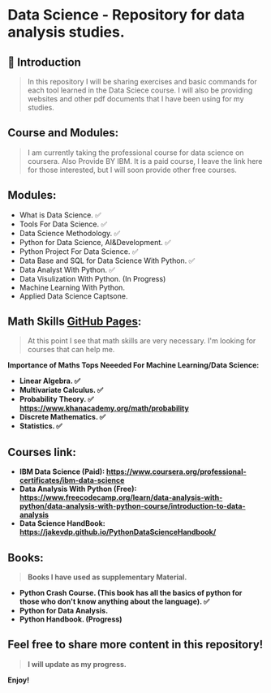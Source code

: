 # Data Science - Repository for data analysis studies. 

## 🚀 Introduction
> In this repository I will be sharing exercises and basic commands for each tool learned in the Data Sciece course.
  I will also be providing websites and other pdf documents that I have been using for my studies.

##  Course and Modules:
> I am currently taking the professional course for data science on coursera. Also Provide BY IBM.
  It is a paid course, I leave the link here for those interested, but I will soon provide other free courses.
## Modules:
- What is Data Science. ✅
- Tools For Data Science. ✅
- Data Science Methodology. ✅
- Python for Data Science, AI&Development. ✅
- Python Project For Data Science. ✅
- Data Base and SQL for Data Science With Python. ✅
- Data Analyst With Python. ✅
- Data Visulization With Python. (In Progress)
- Machine Learning With Python.
- Applied Data Science Captsone.

## Math Skills [GitHub Pages](https://github.com/SabrinaRoses/Data_Science/tree/main/Math):
> At this point I see that math skills are very necessary. I'm looking for courses that can help me.

<b> Importance of Maths Tops Neeeded For Machine Learning/Data Science:
- Linear Algebra. ✅
- Multivariate Calculus. ✅
- Probability Theory. ✅
https://www.khanacademy.org/math/probability
- Discrete Mathematics. ✅
- Statistics. ✅

## Courses link:
- IBM Data Science (Paid): https://www.coursera.org/professional-certificates/ibm-data-science
- Data Analysis With Python (Free): https://www.freecodecamp.org/learn/data-analysis-with-python/data-analysis-with-python-course/introduction-to-data-analysis
- Data Science HandBook: https://jakevdp.github.io/PythonDataScienceHandbook/


## Books:
> Books I have used as supplementary Material.
- Python Crash Course. (This book has all the basics of python for those who don't know anything about the language). ✅
- Python for Data Analysis.
- Python Handbook. (Progress)

## Feel free to share more content in this repository!
 >  I will update as my progress.

Enjoy!
